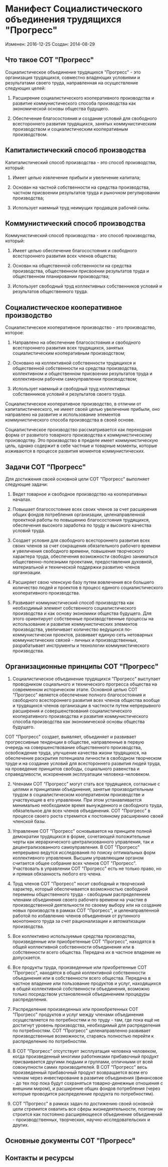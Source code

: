 
Манифест Социалистического объединения трудящихся "Прогресс"
============================================================

Изменен: 2016-12-25
Создан:  2014-08-29


Что такое СОТ "Прогресс"
------------------------

Социалистическое объединение трудящихся "Прогресс" - это организация трудящихся, совместно владеющих условиями и результатами своего труда, направленная на осуществление следующих целей:

1) Расширение социалистического кооперативного производства и развитие коммунистического способа производства как экономической основы общества будущего.

2) Обеспечение благосостояния и создание условий для свободного всестороннего развития трудящихся, занятых коммунистическим производством и социалистическим кооперативным производством.


Капиталистический способ производства
-------------------------------------

Капиталистический способ производства - это способ производства, который:

1) Имеет целью извлечение прибыли и увеличение капитала;

2) Основан на частной собственности на средства производства, частном присвоении результатов труда и рыночном регулировании производства;

3) Использует наемный труд неимущих продавцов рабочей силы.


Коммунистический способ производства
------------------------------------

Коммунистический способ производства - это способ производства, который:

1) Имеет целью обеспечение благосостояния и свободного всестороннего развития всех членов общества;

2) Основан на общественной собственности на средства производства, общественном присвоении результатов труда и общественном планировании производства;

3) Использует свободный труд коллективных собственников условий и результатов общественного труда.


Социалистическое кооперативное производство
-------------------------------------------

Социалистическое кооперативное производство - это производство, которое:

1) Направлено на обеспечение благосостояния и свободного всестороннего развития всех трудящихся, занятых социалистическим кооперативным производством;

2) Основано на коллективной собственности трудящихся и общественной собственности на средства производства, коллективном и общественном присвоении результатов труда и коллективном рабочем самоуправлении производством;

3) Использует наемный и свободный труд коллективных собственников условий и результатов своего труда.

Социалистическое кооперативное производство, в отличии от капиталистичееского, не имеет своей целью увеличение прибыли, оно направлено на развитие и использование элементов коммунистического способа производства в своей основе.

Социалистическое производство рассматривается как переходная форма от развитого товарного производства к коммунистическому производству. Это производство в пределе имеет коммунистическую цель, однако содержит в себе частные и товарные моменты, которые изживаются в процессе развития моментов коммунистических.


Задачи СОТ "Прогресс"
---------------------

Для достижения своей основной цели СОТ "Прогресс" выполняет следующие задачи:

1. Ведет товарное и свободное производство на кооперативных началах.

2. Повышает благосостояние всех своих членов за счет расширения общих фондов потребления организации, целенаправленной проектной работы по повышению благосостояния трудящихся, обеспечения высокого заработка по труду и высокого качества условий труда.

3. Создает условия для свободного всестороннего развития всех своих членов за счет сокращения обязательного рабочего времени и увеличения свободного времени, повышения творческого характера труда, обеспечения возможности свободно заниматься общественно-полезными проектами, предоставления духовной, материальной и технической поддержки развитию членов организации.

4. Расширяет свою членскую базу путем вовлечения все большего количество людей и проектов в процесс единого социалистического кооперативного производства.

5. Развивает коммунистический способ производства как необходимый элемент собственного социалистического производства и как основу экономики общества будущего. Для этого ориентирует собственные производственные процессы на использование и развитие коммунистических элементов производства, увеличивает количество ведущихся по-коммунистически проектов, развивает единую сеть нетоварных коммунистических связей - личных и производственных, разрабатывает инструменты и технологии коммунистического производства.


Организационные принципы СОТ "Прогресс"
---------------------------------------

1. Социалистическое объединение трудящихся "Прогресс" выступает проводником социального и технического прогресса общества на современном историческом этапе. Основной целью СОТ "Прогресс" является обеспечение полного благосостояния и свободного всестороннего развития всех членов общества вообще и трудящихся членов организации в частности путем непрерывного расширения и совершенствования социалистического кооперативного производства и развития коммунистического способа производства как экономической основы общества будущего.

СОТ "Прогресс" создает, выявляет, объединяет и развивает прогрессивные тенденции в обществе, направленные в первую очередь на совершенствование общественного производства, освобождение труда, улучшение качества жизни трудящихся, на обеспечение раскрытия потенциала личности в свободном творческом труде и на создание условий для всестороннего развития людей труда, на проведение принципов свободы, социального равенства и справедливости, искоренения эксплуатации человека-человеком.

2. Членами СОТ "Прогресс" могут стать все трудящиеся, согласные с целями и принципами объединения, занятые производительным трудом в социалистическом кооперативном производстве и участвующие в его управлении. При этом устанавливается минимально необходимое время вынужденного и свободного труда, обязательное для всех членов объединения. СОТ "Прогресс" в процессе своего роста стремится к постоянному расширению своей членской базы.

3. Управление СОТ "Прогресс" основывается на принципе полной демократии трудящихся в форме, сочетающей положительные черты как иерархического централизованного управления, так и децентрализованного самоуправления. В СОТ "Прогресс" непрерывно ведутся исследования по поиску оптимальных форм коллективного управления. Высшим управляющим органом считается общее собрание всех членов СОТ "Прогресс". Участвовать в управлении СОТ "Прогресс" есть не только право, но и прямая обязанность любого его члена.

4. Труд членов СОТ "Прогресс" носит свободный и творческий характер, который обеспечивается возможностью свободной перемены общественного труда - свободным распределением членами объединения своего рабочего времени на участие в производственной деятельности по своему выбору или на создание новых производств в рамках СОТ "Прогресс", и целенаправленной работой по избавлению членов объединения от рутинного монотонного труда за счет рационализации и автоматизации производства.

5. Все коллективно используемые средства производства, произведенные или приобретенные СОТ "Прогресс", находятся в общей коллективной собственности объединения или в собственности всего общества. Передача их в частное владение не допускается.

6. Все продукты труда, произведенные или приобретенные СОТ "Прогресс", находятся в общей коллективной собственности объединения или в собственности всего общества. Передача в частное владение или пользование продуктов и услуг, находящихся в общей коллективной собственности объединения, возможно только посредством установленной объединением процедуры распределения. 

7. Распределение произведенных или проиобретенных СОТ "Прогресс" продуктов и услуг между членами объединения осуществляется по потребностям и по труду - там, где пока ещё не достигнут уровень производства, необходимый для распределения по потребностям. СОТ "Прогресс" целенаправленно развивает производственные возможности, стараясь полностью перейти к распределению по потребностям.

8. В СОТ "Прогресс" отсутствует эксплуатация человека человеком, когда произведенный многими работниками прибавочный продукт присваивается другими людьми и группами, отличными от всей совокупности самих производителей. В СОТ "Прогресс" весь произведенный прибавочный продукт возвращается всем его членам через инвестирование в развитие объединения (финансовое - до тех пор пока будут сохраняться товарно-денежные отношения с внешним миром), и расширение общих фондов потребления (через которые проводится распределение продукта по потребностям).

9. СОТ "Прогресс" в рамках задач по достижению своей основной цели стремится охватить все сферы жизнедеятельности, поэтому он строится как постоянно расширяющееся объединение объединений - производственных, творческих, научно-исследовательских и других.


Основные документы СОТ "Прогресс"
---------------------------------



Контакты и ресурсы
------------------

[Официальный сайт СОТ "Прогресс"]: http://www.progress-union.org

[Группа **Социалистическое объединение трудящихся "Прогресс"** в социальной сети VK]: https://vk.com/progress.union

[Система управления проектами СОТ "Прогресс"]: http://projects.progress-union.org

[Организация "Progress union" на GitHub]: https://github.com/orgs/progress-union

[Форум "Прогресс"]: http://agora.len.su/viewforum.php?f=96
